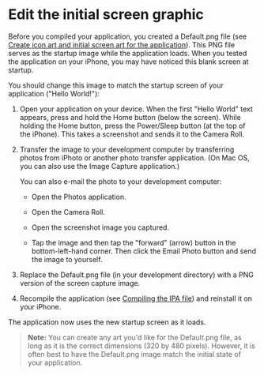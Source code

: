 # Edit the initial screen graphic

Before you compiled your application, you created a Default.png file (see
[Create icon art and initial screen art for the application](./create-icon-art-and-initial-screen-art-for-the-application.md)).
This PNG file serves as the startup image while the application loads. When you
tested the application on your iPhone, you may have noticed this blank screen at
startup.

You should change this image to match the startup screen of your application
("Hello World!"):

1.  Open your application on your device. When the first "Hello World" text
    appears, press and hold the Home button (below the screen). While holding
    the Home button, press the Power/Sleep button (at the top of the iPhone).
    This takes a screenshot and sends it to the Camera Roll.

2.  Transfer the image to your development computer by transferring photos from
    iPhoto or another photo transfer application. (On Mac OS, you can also use
    the Image Capture application.)

    You can also e-mail the photo to your development computer:

    - Open the Photos application.

    - Open the Camera Roll.

    - Open the screenshot image you captured.

    - Tap the image and then tap the "forward" (arrow) button in the
      bottom-left-hand corner. Then click the Email Photo button and send the
      image to yourself.

3.  Replace the Default.png file (in your development directory) with a PNG
    version of the screen capture image.

4.  Recompile the application (see
    [Compiling the IPA file](../../compiling-and-debugging-iphone-applications/compiling-an-iphone-application-installer-ipa-file/index.md))
    and reinstall it on your iPhone.

The application now uses the new startup screen as it loads.

> **Note:** You can create any art you'd like for the Default.png file, as long
> as it is the correct dimensions (320 by 480 pixels). However, it is often best
> to have the Default.png image match the initial state of your application.

